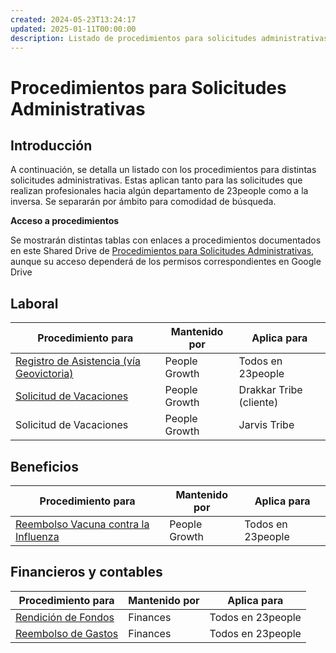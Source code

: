 ```yaml
---
created: 2024-05-23T13:24:17
updated: 2025-01-11T00:00:00
description: Listado de procedimientos para solicitudes administrativas como del tipo Vacaciones, Registro de Asistencia, Reembolsos, Rendiciones, etc.
---
```


# Procedimientos para Solicitudes Administrativas

## Introducción

A continuación, se detalla un listado con los procedimientos para distintas
solicitudes administrativas. Estas aplican tanto para las solicitudes que
realizan profesionales hacia algún departamento de 23people como a la inversa.
Se separarán por ámbito para comodidad de búsqueda.

**Acceso a procedimientos**

Se mostrarán distintas tablas con enlaces a procedimientos documentados en
este Shared Drive de [Procedimientos para Solicitudes
Administrativas](https://drive.google.com/drive/u/0/folders/0AHyWzJ6NxfnpUk9PVA),
aunque su acceso dependerá de los permisos correspondientes en Google Drive

## Laboral

**Procedimiento para** |  **Mantenido por** |  **Aplica para**  
---|---|---  
[Registro de Asistencia (vía Geovictoria)](https://docs.google.com/document/d/1RTstuwDw7Xb_3G26XmfMvjTjGU24Xcp0e5As841Vp74/edit?usp=drive_link) |  People Growth |  Todos en 23people  
[Solicitud de Vacaciones](https://docs.google.com/document/d/1ulmj1zncRnRkvGybftOD40nMpfZVVLtTAHMjYMQuhps/edit?usp=drive_link) |  People Growth |  Drakkar Tribe (cliente)  
Solicitud de Vacaciones |  People Growth |  Jarvis Tribe  
  
## Beneficios

**Procedimiento para** |  **Mantenido por** |  **Aplica para**  
---|---|---  
[Reembolso Vacuna contra la Influenza](https://docs.google.com/document/d/12oaQ2ghlig1syE7qSR7u4ZLwAz5ZceGbOQxybNAr0jM/edit?usp=drive_link) |  People Growth |  Todos en 23people  
  
## Financieros y contables

**Procedimiento para** |  **Mantenido por** |  **Aplica para**  
---|---|---  
[Rendición de Fondos](https://docs.google.com/document/d/1bD8kUk5Hos0272CqYKjYJ6Owk6ZF_VAzhyumUbBK9-M/edit?usp=drive_link) |  Finances |  Todos en 23people  
[Reembolso de Gastos](https://docs.google.com/document/d/1A0TgdVysk-1Xq_i_7R-QSQGHed3eToELLR5qa7MvqYI/edit?usp=drive_link) |  Finances |  Todos en 23people
